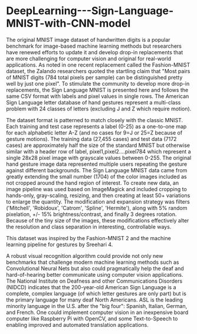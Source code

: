 # DeepLearning---Sign-Language-MNIST-with-CNN-model

The original MNIST image dataset of handwritten digits is a popular benchmark for image-based machine learning methods but researchers have renewed efforts to update it and develop drop-in replacements that are more challenging for computer vision and original for real-world applications. As noted in one recent replacement called the Fashion-MNIST dataset, the Zalando researchers quoted the startling claim that "Most pairs of MNIST digits (784 total pixels per sample) can be distinguished pretty well by just one pixel". To stimulate the community to develop more drop-in replacements, the Sign Language MNIST is presented here and follows the same CSV format with labels and pixel values in single rows. The American Sign Language letter database of hand gestures represent a multi-class problem with 24 classes of letters (excluding J and Z which require motion).

The dataset format is patterned to match closely with the classic MNIST. Each training and test case represents a label (0-25) as a one-to-one map for each alphabetic letter A-Z (and no cases for 9=J or 25=Z because of gesture motions). The training data (27,455 cases) and test data (7172 cases) are approximately half the size of the standard MNIST but otherwise similar with a header row of label, pixel1,pixel2….pixel784 which represent a single 28x28 pixel image with grayscale values between 0-255. The original hand gesture image data represented multiple users repeating the gesture against different backgrounds. The Sign Language MNIST data came from greatly extending the small number (1704) of the color images included as not cropped around the hand region of interest. To create new data, an image pipeline was used based on ImageMagick and included cropping to hands-only, gray-scaling, resizing, and then creating at least 50+ variations to enlarge the quantity. The modification and expansion strategy was filters ('Mitchell', 'Robidoux', 'Catrom', 'Spline', 'Hermite'), along with 5% random pixelation, +/- 15% brightness/contrast, and finally 3 degrees rotation. Because of the tiny size of the images, these modifications effectively alter the resolution and class separation in interesting, controllable ways.

This dataset was inspired by the Fashion-MNIST 2 and the machine learning pipeline for gestures by Sreehari 4.

A robust visual recognition algorithm could provide not only new benchmarks that challenge modern machine learning methods such as Convolutional Neural Nets but also could pragmatically help the deaf and hard-of-hearing better communicate using computer vision applications. The National Institute on Deafness and other Communications Disorders (NIDCD) indicates that the 200-year-old American Sign Language is a complete, complex language (of which letter gestures are only part) but is the primary language for many deaf North Americans. ASL is the leading minority language in the U.S. after the "big four": Spanish, Italian, German, and French. One could implement computer vision in an inexpensive board computer like Raspberry Pi with OpenCV, and some Text-to-Speech to enabling improved and automated translation applications.
